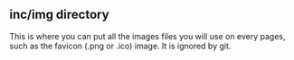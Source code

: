 ## inc/img directory

This is where you can put all the images files you will use on every pages,
such as the favicon (.png or .ico) image.
It is ignored by git.
